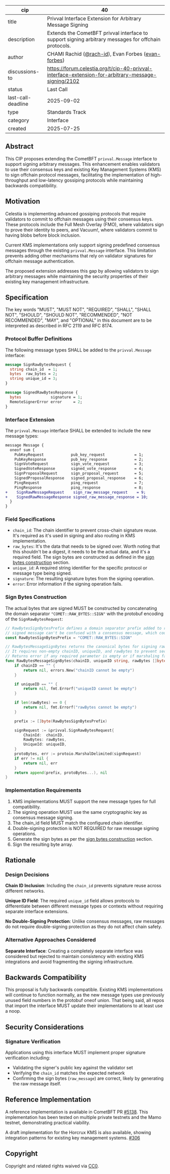 | cip            | 40                                                                                                                 |
|----------------|--------------------------------------------------------------------------------------------------------------------|
| title          | Privval Interface Extension for Arbitrary Message Signing                                                          |
| description    | Extends the CometBFT privval interface to support signing arbitrary messages for offchain protocols.               |
| author         | CHAMI Rachid ([@rach-id](https://github.com/rach-id)), Evan Forbes ([evan-forbes](https://github.com/evan-forbes)) |
| discussions-to | <https://forum.celestia.org/t/cip-40-privval-interface-extension-for-arbitrary-message-signing/2102>               |
| status         | Last Call                                                                                                             |
| last-call-deadline | 2025-09-02 |
| type           | Standards Track                                                                                                    |
| category       | Interface                                                                                                          |
| created        | 2025-07-25                                                                                                         |

## Abstract

This CIP proposes extending the CometBFT `privval.Message` interface to support signing arbitrary messages. This enhancement enables validators to use their consensus keys and existing Key Management Systems (KMS) to sign offchain protocol messages, facilitating the implementation of high-throughput and low-latency gossiping protocols while maintaining backwards compatibility.

## Motivation

Celestia is implementing advanced gossiping protocols that require validators to commit to offchain messages using their consensus keys. These protocols include the Full Mesh Overlay (FMO), where validators sign to prove their identity to peers, and Vacuum!, where validators commit to having blobs before block inclusion.

Current KMS implementations only support signing predefined consensus messages through the existing `privval.Message` interface. This limitation prevents adding other mechanisms that rely on validator signatures for offchain message authentication.

The proposed extension addresses this gap by allowing validators to sign arbitrary messages while maintaining the security properties of their existing key management infrastructure.

## Specification

The key words "MUST", "MUST NOT", "REQUIRED", "SHALL", "SHALL NOT", "SHOULD", "SHOULD NOT", "RECOMMENDED", "NOT RECOMMENDED", "MAY", and "OPTIONAL" in this document are to be interpreted as described in RFC 2119 and RFC 8174.

### Protocol Buffer Definitions

The following message types SHALL be added to the `privval.Message` interface:

```protobuf
message SignRawBytesRequest {
  string chain_id  = 1;
  bytes  raw_bytes = 2;
  string unique_id = 3;
}

message SignedRawBytesResponse {
  bytes             signature = 1;
  RemoteSignerError error     = 2;
}

```

### Interface Extension

The `privval.Message` interface SHALL be extended to include the new message types:

```diff
message Message {
  oneof sum {
    PubKeyRequest            pub_key_request             = 1;
    PubKeyResponse           pub_key_response            = 2;
    SignVoteRequest          sign_vote_request           = 3;
    SignedVoteResponse       signed_vote_response        = 4;
    SignProposalRequest      sign_proposal_request       = 5;
    SignedProposalResponse   signed_proposal_response    = 6;
    PingRequest              ping_request                = 7;
    PingResponse             ping_response               = 8;
+    SignRawMessageRequest    sign_raw_message_request    = 9;
+    SignedRawMessageResponse signed_raw_message_response = 10;
  }
}
```

### Field Specifications

- `chain_id`: The chain identifier to prevent cross-chain signature reuse. It's required as it's used in signing and also routing in KMS implementation.
- `raw_bytes`: It's the data that needs to be signed over. Worth noting that this shouldn't be a digest, it needs to be the actual data, and it's a required field. The sign bytes are constructed as defined in the [sign bytes construction](#sign-bytes-construction) section.
- `unique_id`: A required string identifier for the specific protocol or message type being signed.
- `signature`: The resulting signature bytes from the signing operation.
- `error`: Error information if the signing operation fails.

### Sign Bytes Construction

The actual bytes that are signed MUST be constructed by concatenating the domain separator `"COMET::RAW_BYTES::SIGN"` with the protobuf encoding of the `SignRawBytesRequest`:

```go
// RawBytesSignBytesPrefix defines a domain separator prefix added to raw bytes to ensure the resulting
// signed message can't be confused with a consensus message, which could lead to double signing
const RawBytesSignBytesPrefix = "COMET::RAW_BYTES::SIGN"

// RawBytesMessageSignBytes returns the canonical bytes for signing raw data messages.
// It requires non-empty chainID, uniqueID, and rawBytes to prevent security issues.
// Returns error if any required parameter is empty or if marshaling fails.
func RawBytesMessageSignBytes(chainID, uniqueID string, rawBytes []byte) ([]byte, error) {
	if chainID == "" {
		return nil, errors.New("chainID cannot be empty")
	}

	if uniqueID == "" {
		return nil, fmt.Errorf("uniqueID cannot be empty")
	}

	if len(rawBytes) == 0 {
		return nil, fmt.Errorf("rawBytes cannot be empty")
	}

	prefix := []byte(RawBytesSignBytesPrefix)

	signRequest := &privval.SignRawBytesRequest{
		ChainId:  chainID,
		RawBytes: rawBytes,
		UniqueId: uniqueID,
	}
	protoBytes, err := protoio.MarshalDelimited(signRequest)
	if err != nil {
		return nil, err
	}
	return append(prefix, protoBytes...), nil
}
```

### Implementation Requirements

1. KMS implementations MUST support the new message types for full compatibility.
2. The signing operation MUST use the same cryptographic key as consensus message signing.
3. The chain_id field MUST match the configured chain identifier.
4. Double-signing protection is NOT REQUIRED for raw message signing operations.
5. Generate the sign bytes as per the [sign bytes construction](#sign-bytes-construction) section.
6. Sign the resulting byte array.

## Rationale

### Design Decisions

**Chain ID Inclusion**: Including the `chain_id` prevents signature reuse across different networks.

**Unique ID Field**: The required `unique_id` field allows protocols to differentiate between different message types or contexts without requiring separate interface extensions.

**No Double-Signing Protection**: Unlike consensus messages, raw messages do not require double-signing protection as they do not affect chain safety.

### Alternative Approaches Considered

**Separate Interface**: Creating a completely separate interface was considered but rejected to maintain consistency with existing KMS integrations and avoid fragmenting the signing infrastructure.

## Backwards Compatibility

This proposal is fully backwards compatible. Existing KMS implementations will continue to function normally, as the new message types use previously unused field numbers in the protobuf oneof union. That being said, all repos that import the interface MUST update their implementations to at least use a noop.

## Security Considerations

### Signature Verification

Applications using this interface MUST implement proper signature verification including:

- Validating the signer's public key against the validator set
- Verifying the `chain_id` matches the expected network
- Confirming the sign bytes (`raw_message`) are correct, likely by generating the raw message itself.

## Reference Implementation

A reference implementation is available in CometBFT PR [#5138](https://github.com/cometbft/cometbft/pull/5138). This implementation has been tested on multiple private testnets and the Mamo testnet, demonstrating practical viability.

A draft implementation for the Horcrux KMS is also available, showing integration patterns for existing key management systems. [#306](https://github.com/strangelove-ventures/horcrux/pull/306)

## Copyright

Copyright and related rights waived via [CC0](https://github.com/celestiaorg/CIPs/blob/main/LICENSE).
